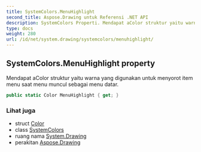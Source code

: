 ```yaml
---
title: SystemColors.MenuHighlight
second_title: Aspose.Drawing untuk Referensi .NET API
description: SystemColors Properti. Mendapat aColor struktur yaitu warna yang digunakan untuk menyorot item menu saat menu muncul sebagai menu datar.
type: docs
weight: 280
url: /id/net/system.drawing/systemcolors/menuhighlight/
---
```

## SystemColors.MenuHighlight property

Mendapat aColor struktur yaitu warna yang digunakan untuk menyorot item menu saat menu muncul sebagai menu datar.

```csharp
public static Color MenuHighlight { get; }
```

### Lihat juga

* struct [Color](../../color/)
* class [SystemColors](../)
* ruang nama [System.Drawing](../../systemcolors/)
* perakitan [Aspose.Drawing](../../../)


